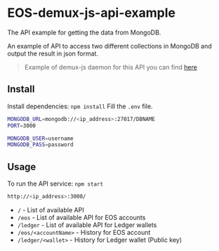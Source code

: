 # EOS-demux-js-api-example
The API example for getting the data from MongoDB.

An example of API to access two different collections in MongoDB and output the result in json format.

> Example of demux-js daemon for this API you can find [here](https://github.com/4ban/EOS-demux-js-example)

## Install
Install dependencies: `npm install`
Fill the `.env` file.

```bash
MONGODB_URL=mongodb://<ip_address>:27017/DBNAME
PORT=3000

MONGODB_USER=username
MONGODB_PASS=password
```

## Usage
To run the API service: `npm start`

```bash
http://<ip_address>:3000/
```

* `/` - List of available API
* `/eos` - List of available API for EOS accounts
* `/ledger` - List of available API for Ledger wallets
* `/eos/<accountName>` - History for EOS account
* `/ledger/<wallet>` - History for Ledger wallet (Public key)


